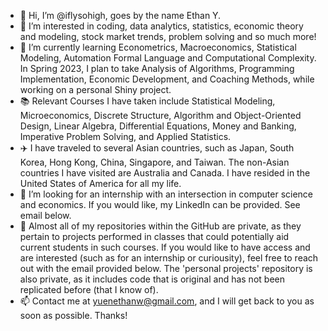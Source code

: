 - 👋 Hi, I’m @iflysohigh, goes by the name Ethan Y.
- 👀 I’m interested in coding, data analytics, statistics, economic theory and modeling, stock market trends, problem solving and so much more! 
- 🌱 I’m currently learning Econometrics, Macroeconomics, Statistical Modeling, Automation Formal Language and Computational Complexity. In Spring 2023, I plan to take Analysis of Algorithms, Programming Implementation, Economic Development, and Coaching Methods, while working on a personal Shiny project. 
- 📚 Relevant Courses I have taken include Statistical Modeling, Microeconomics, Discrete Structure, Algorithm and Object-Oriented Design, Linear Algebra, Differential Equations, Money and Banking, Imperative Problem Solving, and Applied Statistics.
- ✈️ I have traveled to several Asian countries, such as Japan, South Korea, Hong Kong, China, Singapore, and Taiwan. The non-Asian countries I have visited are  Australia and Canada. I have resided in the United States of America for all my life.
- 📖 I’m looking for an internship with an intersection in computer science and economics. If you would like, my LinkedIn can be provided. See email below. 
- 🔐 Almost all of my repositories within the GitHub are private, as they pertain to projects performed in classes that could potentially aid current students in such courses. If you would like to have access and are interested (such as for an internship or curiousity), feel free to reach out with the email provided below. The 'personal projects' repository is also private, as it includes code that is original and has not been replicated before (that I know of). 
- 📫 Contact me at yuenethanw@gmail.com, and I will get back to you as soon as possible. Thanks!

<!---
iflysohigh/iflysohigh is a ✨ special ✨ repository because its `README.md` (this file) appears on your GitHub profile.
You can click the Preview link to take a look at your changes.
--->
